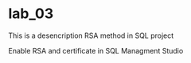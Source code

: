 # lab_03
This is a desencription RSA method in SQL project

Enable RSA and certificate in SQL Managment Studio
